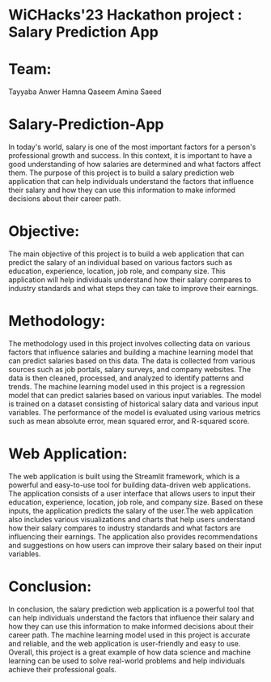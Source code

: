# WiCHacks'23 Hackathon project : Salary Prediction App

# Team:
Tayyaba Anwer
Hamna Qaseem
Amina Saeed


# Salary-Prediction-App
In today's world, salary is one of the most important factors for a person's professional growth and success. In this context, it is important to have a good understanding of how salaries are determined and what factors affect them. The purpose of this project is to build a salary prediction web application that can help individuals understand the factors that influence their salary and how they can use this information to make informed decisions about their career path.

# Objective:
The main objective of this project is to build a web application that can predict the salary of an individual based on various factors such as education, experience, location, job role, and company size. This application will help individuals understand how their salary compares to industry standards and what steps they can take to improve their earnings.

# Methodology:
The methodology used in this project involves collecting data on various factors that influence salaries and building a machine learning model that can predict salaries based on this data. The data is collected from various sources such as job portals, salary surveys, and company websites. The data is then cleaned, processed, and analyzed to identify patterns and trends.
The machine learning model used in this project is a regression model that can predict salaries based on various input variables. The model is trained on a dataset consisting of historical salary data and various input variables. The performance of the model is evaluated using various metrics such as mean absolute error, mean squared error, and R-squared score.

# Web Application:
The web application is built using the Streamlit framework, which is a powerful and easy-to-use tool for building data-driven web applications. The application consists of a user interface that allows users to input their education, experience, location, job role, and company size. Based on these inputs, the application predicts the salary of the user.The web application also includes various visualizations and charts that help users understand how their salary compares to industry standards and what factors are influencing their earnings. The application also provides recommendations and suggestions on how users can improve their salary based on their input variables.

# Conclusion:
In conclusion, the salary prediction web application is a powerful tool that can help individuals understand the factors that influence their salary and how they can use this information to make informed decisions about their career path. The machine learning model used in this project is accurate and reliable, and the web application is user-friendly and easy to use. Overall, this project is a great example of how data science and machine learning can be used to solve real-world problems and help individuals achieve their professional goals.
